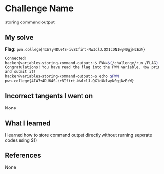 # Challenge Name
storing command output

## My solve
**Flag:** `pwn.college{4IW7y4DU64S-iv8Ifirt-NwIclJ.QX1cDN1wyN0gjNzEzW}`

```bash
Connected!
hacker@variables~storing-command-output:~$ PWN=$(/challenge/run /FLAG)
Congratulations! You have read the flag into the PWN variable. Now print it out
and submit it!
hacker@variables~storing-command-output:~$ echo $PWN
pwn.college{4IW7y4DU64S-iv8Ifirt-NwIclJ.QX1cDN1wyN0gjNzEzW}
```
## Incorrect tangents I went on
None

## What I learned
I learned how to store command output directly without running seperate codes using $()

## References 
None
